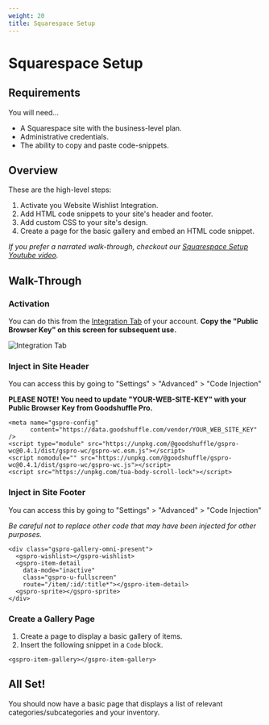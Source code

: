 ```yaml
---
weight: 20
title: Squarespace Setup
---
```


# Squarespace Setup

## Requirements

You will need...

- A Squarespace site with the business-level plan.
- Administrative credentials.
- The ability to copy and paste code-snippets.

## Overview

These are the high-level steps:

1. Activate you Website Wishlist Integration.
1. Add HTML code snippets to your site's header and footer.
1. Add custom CSS to your site's design.
1. Create a page for the basic gallery and embed an HTML code snippet.

_If you prefer a narrated walk-through, checkout our [Squarespace Setup Youtube video](https://www.youtube.com/watch?reload=9&v=Ap5zhuijH90&feature=youtu.be)._

## Walk-Through

### Activation

You can do this from the [Integration Tab](https://pro.goodshuffle.com/vendorAccount/index?tab=thirdPartyIntegrations) of your account. **Copy the "Public Browser Key" on this screen for subsequent use.**

![Integration Tab](/wordpress-website-integration-activation.png)

### Inject in Site Header

You can access this by going to "Settings" &gt; "Advanced" &gt; "Code Injection"

**PLEASE NOTE! You need to update "YOUR-WEB-SITE-KEY" with your Public Browser Key from Goodshuffle Pro.**

```
<meta name="gspro-config"
      content="https://data.goodshuffle.com/vendor/YOUR_WEB_SITE_KEY" />
<script type="module" src="https://unpkg.com/@goodshuffle/gspro-wc@0.4.1/dist/gspro-wc/gspro-wc.esm.js"></script>
<script nomodule="" src="https://unpkg.com/@goodshuffle/gspro-wc@0.4.1/dist/gspro-wc/gspro-wc.js"></script>
<script src="https://unpkg.com/tua-body-scroll-lock"></script>
```

### Inject in Site Footer

You can access this by going to "Settings" &gt; "Advanced" &gt; "Code Injection"

_Be careful not to replace other code that may have been injected for other purposes._

```
<div class="gspro-gallery-omni-present">
  <gspro-wishlist></gspro-wishlist>
  <gspro-item-detail
    data-mode="inactive"
    class="gspro-u-fullscreen"
    route="/item/:id/:title*"></gspro-item-detail>
  <gspro-sprite></gspro-sprite>
</div>
```

### Create a Gallery Page

1. Create a page to display a basic gallery of items.
2. Insert the following snippet in a `Code` block.

```
<gspro-item-gallery></gspro-item-gallery>
```

## All Set!

You should now have a basic page that displays a list of relevant categories/subcategories and your inventory.
